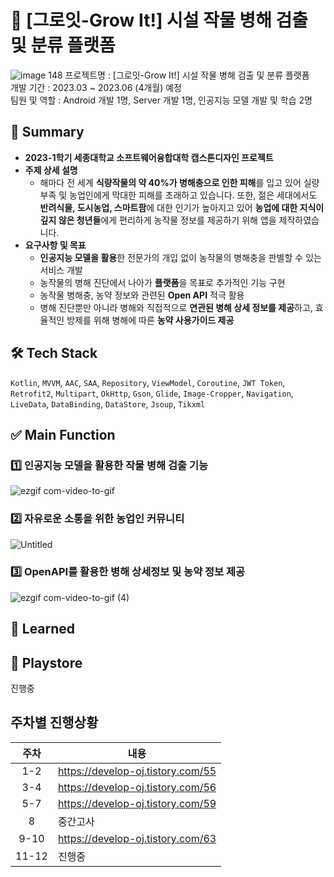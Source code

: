 # 🌿 [그로잇-Grow It!] 시설 작물 병해 검출 및 분류 플랫폼

![image 148](https://user-images.githubusercontent.com/98886487/236539788-8be66d56-a828-40f4-96cf-366ffbdaeb47.png)
프로젝트명 : [그로잇-Grow It!] 시설 작물 병해 검출 및 분류 플랫폼   
개발 기간 : 2023.03 ~ 2023.06 (4개월) 예정   
팀원 및 역할 : Android 개발 1명, Server 개발 1명, 인공지능 모델 개발 및 학습 2명   

## 📝 Summary
* **2023-1학기 세종대학교 소프트웨어융합대학 캡스톤디자인 프로젝트**
* **주제 상세 설명**   
  * 해마다 전 세계 **식량작물의 약 40%가 병해충으로 인한 피해**를 입고 있어 실량부족 및 농업인에게 막대한 피해를 초래하고 있습니다. 또한,  젊은 세대에서도 **반려식물, 도시농업, 스마트팜**에 대한 인기가 높아지고 있어 **농업에 대한 지식이 깊지 않은 청년들**에게 편리하게 농작물 정보를 제공하기 위해 앱을 제작하였습니다.
* **요구사항 및 목표**   
  * **인공지능 모델을 활용**한 전문가의 개입 없이 농작물의 병해충을 판별할 수 있는 서비스 개발   
  * 농작물의 병해 진단에서 나아가 **플랫폼**을 목표로 추가적인 기능 구현   
  * 농작물 병해충, 농약 정보와 관련된 **Open API** 적극 활용   
  * 병해 진단뿐만 아니라 병해와 직접적으로 **연관된 병해 상세 정보를 제공**하고, 효율적인 방제를 위해 병해에 따른 **농약 사용가이드 제공**   
   
## 🛠️ Tech Stack
```Kotlin```, ```MVVM```, ```AAC```, ```SAA```, ```Repository```, ```ViewModel```, ```Coroutine```, ```JWT Token```, ```Retrofit2```, ```Multipart```, ```OkHttp```, ```Gson```, ```Glide```, ```Image-Cropper```, ```Navigation```, ```LiveData```, ```DataBinding```, ```DataStore```, ```Jsoup```, ```Tikxml```

## ✅ Main Function
### 1️⃣ 인공지능 모델을 활용한 작물 병해 검출 기능
![ezgif com-video-to-gif](https://user-images.githubusercontent.com/98886487/236542383-c0e765f9-810c-423d-94a3-6503b6addb6c.gif)

### 2️⃣ 자유로운 소통을 위한 농업인 커뮤니티
![Untitled](https://user-images.githubusercontent.com/98886487/236543336-46218851-7612-458d-80aa-df07a43d18a5.png)

### 3️⃣ OpenAPI를 활용한 병해 상세정보 및 농약 정보 제공
![ezgif com-video-to-gif (4)](https://user-images.githubusercontent.com/98886487/236543272-42b211c7-3b7f-4445-bcca-15855f29dd1a.gif)

## 🤔 Learned


## 🔗 Playstore   
진행중

## 주차별 진행상황
|주차|내용|
|:---:|---|
|1-2|https://develop-oj.tistory.com/55|
|3-4|https://develop-oj.tistory.com/56|
|5-7|https://develop-oj.tistory.com/59|
|8|중간고사|
|9-10|https://develop-oj.tistory.com/63|
|11-12|진행중|


